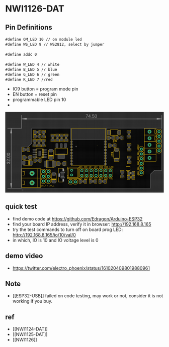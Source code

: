 
# NWI1126-DAT


## Pin Definitions

    #define OM_LED 10 // on module led
    #define WS_LED 9 // WS2812, select by jumper 

    #define addc 0

    #define W_LED 4 // white
    #define B_LED 5 // blue
    #define G_LED 6 // green
    #define R_LED 7 //red


- IO9 button = program mode pin
- EN button = reset pin 
- programmable LED pin 10 
- 
![](07-06-17-07-02-2023.png)


## quick test 

- find demo code at https://github.com/Edragon/Arduino-ESP32 
- find your board IP address, verify it in browser: http://192.168.8.165
- try the test commands to turn off on board prog LED: http://192.168.8.165/io/10/val/0
- in which, IO is 10 and IO voltage level is 0


## demo video 
- https://twitter.com/electro_phoenix/status/1610204098019880961

## Note

- [[ESP32-USB]] failed on code testing, may work or not, consider it is not working if you buy.


## ref 

- [[NWI1124-DAT]]
- [[NWI1125-DAT]]
- [[NWI1126]]